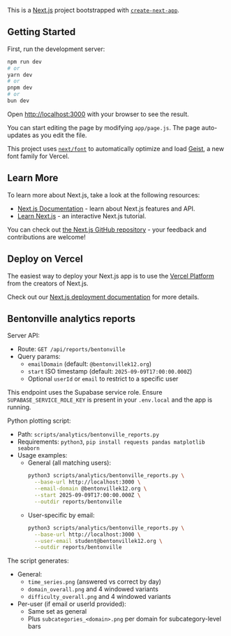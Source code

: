 This is a [Next.js](https://nextjs.org) project bootstrapped with [`create-next-app`](https://nextjs.org/docs/app/api-reference/cli/create-next-app).

## Getting Started

First, run the development server:

```bash
npm run dev
# or
yarn dev
# or
pnpm dev
# or
bun dev
```

Open [http://localhost:3000](http://localhost:3000) with your browser to see the result.

You can start editing the page by modifying `app/page.js`. The page auto-updates as you edit the file.

This project uses [`next/font`](https://nextjs.org/docs/app/building-your-application/optimizing/fonts) to automatically optimize and load [Geist](https://vercel.com/font), a new font family for Vercel.

## Learn More

To learn more about Next.js, take a look at the following resources:

- [Next.js Documentation](https://nextjs.org/docs) - learn about Next.js features and API.
- [Learn Next.js](https://nextjs.org/learn) - an interactive Next.js tutorial.

You can check out [the Next.js GitHub repository](https://github.com/vercel/next.js) - your feedback and contributions are welcome!

## Deploy on Vercel

The easiest way to deploy your Next.js app is to use the [Vercel Platform](https://vercel.com/new?utm_medium=default-template&filter=next.js&utm_source=create-next-app&utm_campaign=create-next-app-readme) from the creators of Next.js.

Check out our [Next.js deployment documentation](https://nextjs.org/docs/app/building-your-application/deploying) for more details.

## Bentonville analytics reports

Server API:

- Route: `GET /api/reports/bentonville`
- Query params:
  - `emailDomain` (default: `@bentonvillek12.org`)
  - `start` ISO timestamp (default: `2025-09-09T17:00:00.000Z`)
  - Optional `userId` or `email` to restrict to a specific user

This endpoint uses the Supabase service role. Ensure `SUPABASE_SERVICE_ROLE_KEY` is present in your `.env.local` and the app is running.

Python plotting script:

- Path: `scripts/analytics/bentonville_reports.py`
- Requirements: `python3`, `pip install requests pandas matplotlib seaborn`
- Usage examples:
  - General (all matching users):
    ```bash
    python3 scripts/analytics/bentonville_reports.py \
      --base-url http://localhost:3000 \
      --email-domain @bentonvillek12.org \
      --start 2025-09-09T17:00:00.000Z \
      --outdir reports/bentonville
    ```
  - User-specific by email:
    ```bash
    python3 scripts/analytics/bentonville_reports.py \
      --base-url http://localhost:3000 \
      --user-email student@bentonvillek12.org \
      --outdir reports/bentonville
    ```

The script generates:

- General:
  - `time_series.png` (answered vs correct by day)
  - `domain_overall.png` and 4 windowed variants
  - `difficulty_overall.png` and 4 windowed variants
- Per-user (if email or userId provided):
  - Same set as general
  - Plus `subcategories_<domain>.png` per domain for subcategory-level bars
